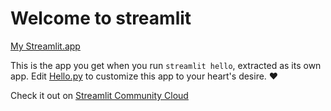 # Welcome to streamlit

[My Streamlit.app](https://sejera-3a-z7vwdkj92d.streamlit.app/)

This is the app you get when you run `streamlit hello`, extracted as its own app.
Edit [Hello.py](./Hello.py) to customize this app to your heart's desire. ❤️

Check it out on [Streamlit Community Cloud](https://st-hello-app.streamlit.app/)
